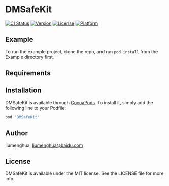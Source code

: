 # DMSafeKit

[![CI Status](https://img.shields.io/travis/liumenghua/DMSafeKit.svg?style=flat)](https://travis-ci.org/liumenghua/DMSafeKit)
[![Version](https://img.shields.io/cocoapods/v/DMSafeKit.svg?style=flat)](https://cocoapods.org/pods/DMSafeKit)
[![License](https://img.shields.io/cocoapods/l/DMSafeKit.svg?style=flat)](https://cocoapods.org/pods/DMSafeKit)
[![Platform](https://img.shields.io/cocoapods/p/DMSafeKit.svg?style=flat)](https://cocoapods.org/pods/DMSafeKit)

## Example

To run the example project, clone the repo, and run `pod install` from the Example directory first.

## Requirements

## Installation

DMSafeKit is available through [CocoaPods](https://cocoapods.org). To install
it, simply add the following line to your Podfile:

```ruby
pod 'DMSafeKit'
```

## Author

liumenghua, liumenghua@baidu.com

## License

DMSafeKit is available under the MIT license. See the LICENSE file for more info.
